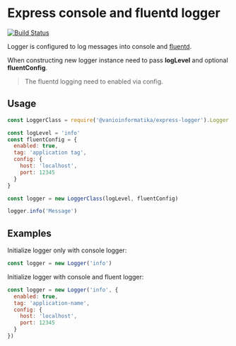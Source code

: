 # Express console and fluentd logger

[![Build Status](https://travis-ci.org/vanioinformatika/node-express-logger.svg?branch=develop)](https://travis-ci.org/vanioinformatika/node-express-logger)

Logger is configured to log messages into console and [fluentd](http://www.fluentd.org/).

When constructing new logger instance need to pass **logLevel** and optional **fluentConfig**.

> The fluentd logging need to enabled via config.

## Usage

```javascript
const LoggerClass = require('@vanioinformatika/express-logger').Logger

const logLevel = 'info'
const fluentConfig = {
  enabled: true,
  tag: 'application tag',
  config: {
    host: 'localhost',
    port: 12345
  }
}

const logger = new LoggerClass(logLevel, fluentConfig)

logger.info('Message')
```

## Examples

Initialize logger only with console logger:

```javascript
const logger = new Logger('info')
```

Initialize logger with console and fluent logger:

```javascript
const logger = new Logger('info', {
  enabled: true,
  tag: 'application-name',
  config: {
    host: 'localhost',
    port: 12345
  }
})
```